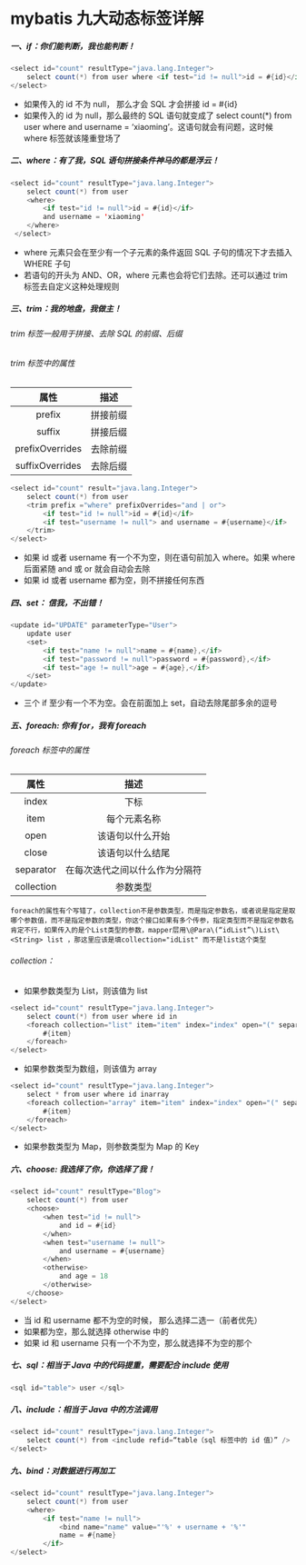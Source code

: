 # mybatis 九大动态标签详解

##### 一、if：你们能判断，我也能判断！

```java
<select id="count" resultType="java.lang.Integer">
	select count(*) from user where <if test="id != null">id = #{id}</if> and username = 'xiaoming'
</select>
```

* 如果传入的 id 不为 null， 那么才会 SQL 才会拼接 id = #\{id\}
* 如果传入的 id 为 null，那么最终的 SQL 语句就变成了 select count\(\*\) from user where and username = ‘xiaoming’。这语句就会有问题，这时候 where 标签就该隆重登场了

##### 二、where：有了我，SQL 语句拼接条件神马的都是浮云！

```java
<select id="count" resultType="java.lang.Integer">
	select count(*) from user
	<where>
		<if test="id != null">id = #{id}</if>
		and username = 'xiaoming'
    </where>
 </select>
```

* where 元素只会在至少有一个子元素的条件返回 SQL 子句的情况下才去插入 WHERE 子句
* 若语句的开头为 AND、OR，where 元素也会将它们去除。还可以通过 trim 标签去自定义这种处理规则

##### 三、trim：我的地盘，我做主！

###### trim 标签一般用于拼接、去除 SQL 的前缀、后缀

###### trim 标签中的属性

|      属性       |   描述   |
| :-------------: | :------: |
|     prefix      | 拼接前缀 |
|     suffix      | 拼接后缀 |
| prefixOverrides | 去除前缀 |
| suffixOverrides | 去除后缀 |

```java
<select id="count" result="java.lang.Integer">
	select count(*) from user
	<trim prefix ="where" prefixOverrides="and | or">
		<if test="id != null">id = #{id}</if>
		<if test="username != null"> and username = #{username}</if>
	</trim>
</select>
```

* 如果 id 或者 username 有一个不为空，则在语句前加入 where。如果 where 后面紧随 and 或 or 就会自动会去除
* 如果 id 或者 username 都为空，则不拼接任何东西

##### 四、set： 信我，不出错！

```java
<update id="UPDATE" parameterType="User">
	update user
    <set>
    	<if test="name != null">name = #{name},</if> 
        <if test="password != null">password = #{password},</if> 
        <if test="age != null">age = #{age},</if> 
   	</set>
</update>
```

* 三个 if 至少有一个不为空。会在前面加上 set，自动去除尾部多余的逗号

##### 五、foreach: 你有 for，我有 foreach

###### foreach 标签中的属性

|    属性    |              描述              |
| :--------: | :----------------------------: |
|   index    |              下标              |
|    item    |          每个元素名称          |
|    open    |        该语句以什么开始        |
|   close    |        该语句以什么结尾        |
| separator  | 在每次迭代之间以什么作为分隔符 |
| collection |            参数类型            |

`foreach的属性有个写错了，collection不是参数类型，而是指定参数名，或者说是指定是取哪个参数值，而不是指定参数的类型，你这个接口如果有多个传参，指定类型而不是指定参数名肯定不行，如果传入的是个List类型的参数，mapper层用\@Para\(“idList”\)List\<String> list ，那这里应该是填collection="idList" 而不是list这个类型`

###### collection：

 *    如果参数类型为 List，则该值为 list

```java
<select id="count" resultType="java.lang.Integer">
	select count(*) from user where id in
  	<foreach collection="list" item="item" index="index" open="(" separator="," close=")">
        #{item}
  	</foreach>
</select>
```

 *    如果参数类型为数组，则该值为 array

```java
<select id="count" resultType="java.lang.Integer">
	select * from user where id inarray
  	<foreach collection="array" item="item" index="index" open="(" separator="," close=")">
        #{item}
  	</foreach>
</select>
```

* 如果参数类型为 Map，则参数类型为 Map 的 Key

##### 六、choose: 我选择了你，你选择了我！

```java
<select id="count" resultType="Blog">
	select count(*) from user
  	<choose>
    	<when test="id != null">
      		and id = #{id}
    	</when>
    	<when test="username != null">
      		and username = #{username}
    	</when>
    	<otherwise>
      		and age = 18
    	</otherwise>
  	</choose>
</select>
```

* 当 id 和 username 都不为空的时候， 那么选择二选一（前者优先）
* 如果都为空，那么就选择 otherwise 中的
* 如果 id 和 username 只有一个不为空，那么就选择不为空的那个

##### 七、sql：相当于 Java 中的代码提重，需要配合 include 使用

```java
<sql id="table"> user </sql>
```

##### 八、include：相当于 Java 中的方法调用

```java
<select id="count" resultType="java.lang.Integer">
	select count(*) from <include refid=“table（sql 标签中的 id 值）” />
</select>
```

##### 九、bind：对数据进行再加工

```java
<select id="count" resultType="java.lang.Integer">
	select count(*) from user
	<where>
		<if test="name != null">
			<bind name="name" value="'%' + username + '%'"
			name = #{name}
		</if>
</select>
```


